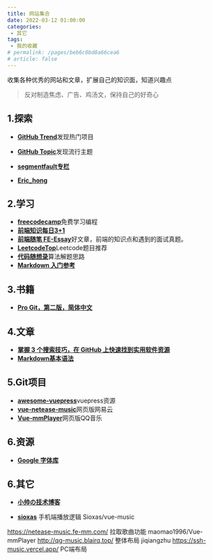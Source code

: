 ```yaml
---
title: 网站集合
date: 2022-03-12 01:00:00
categories:
 - 其它
tags:
 - 我的收藏
# permalink: /pages/beb6c0bd8a66cea6
# article: false
---
```


收集各种优秀的网站和文章，扩展自己的知识面，知道兴趣点

<!-- more -->

> 反对制造焦虑、广告、鸡汤文，保持自己的好奇心

## 1.探索

- [**GitHub Trend**](https://github.com/trending)发现热门项目
- [**GitHub Topic**](https://github.com/topics)发现流行主题
- [**segmentfault专栏**](https://segmentfault.com/blogs)

- [**Eric_hong**](https://sspai.com/u/ja69pqna/)

## 2.学习

- [**freecodecamp**](https://chinese.freecodecamp.org/learn/)免费学习编程
- [**前端知识每日3+1**](http://www.h-camel.com/index.html)
- [**前端随笔 FE-Essay**](https://i-want-offer.github.io/FE-Essay/)好文章，前端的知识点和遇到的面试真题。
- [**LeetcodeTop**](https://codetop.cc/)Leetcode题目推荐
- [**代码随想录**](https://programmercarl.com/)算法解题思路
- [**Markdown 入门参考**](https://xianbai.me/learn-md/index.html)

## 3.书籍

- [**Pro Git，第二版，简体中文**](https://git-scm.com/book/zh/v2)

## 4.文章

- [**掌握 3 个搜索技巧，在 GitHub 上快速找到实用软件资源**](https://sspai.com/post/46061)
- [**Markdown基本语法**](http://younghz.github.io/Markdown/)

## 5.Git项目

- [**awesome-vuepress**](https://github.com/vuepress/awesome-vuepress)vuepress资源
- [**vue-netease-music**](https://github.com/sl1673495/vue-netease-music)网页版网易云
- [**Vue-mmPlayer**](https://github.com/maomao1996/Vue-mmPlayer)网页版QQ音乐

## 6.资源

- [**Google 字体库**](https://fonts.google.com/)

## 6.其它

- [**小帅の技术博客**](https://ssscode.com/)

- [**sioxas**](http://sioxas.github.io/#/)  手机端播放逻辑  Sioxas/vue-music

<https://netease-music.fe-mm.com/>            拉取歌曲功能    maomao1996/Vue-mmPlayer
<http://qg-music.blairq.top/>                 整体布局        jiqiangzhu
<https://ssh-music.vercel.app/>               PC端布局

<!-- ## 个人收藏夹

- [一位大佬的收藏夹](https://panjiachen.github.io/awesome-bookmarks/)
- [ES2049 Studio/团队博客](https://www.yuque.com/es2049/blog) 优秀JS文章翻译
- [码力全开资源库](https://maliquankai.com/designnav/) 很全很强大，独立开发者/设计干货/优质利器/工具资源...

## 文档

- [MDN](https://developer.mozilla.org/zh-CN/docs/Web) | [MDN-JS标准内置对象](https://developer.mozilla.org/zh-CN/docs/Web/JavaScript/Reference/Global_Objects) Web技术权威文档
- [现代JavaScript教程](https://zh.javascript.info) 以最新标准为基准的JS教程
- [ES5教程](https://wangdoc.com/javascript/) 阮一峰的JS教程
- [ES6教程](http://es6.ruanyifeng.com/) 阮一峰的ES6教程
- [Bash 脚本教程](https://wangdoc.com/bash/) 阮一峰编写
- [ECMA](https://www.ecma-international.org/) ECMA官网
- [菜鸟教程](https://www.runoob.com/) 涵盖多种语言的初级教程
- [腾讯云开发者手册](https://cloud.tencent.com/developer/devdocs)

## 社区

- [Github](https://github.com/) 程序员同性交友社区
- [掘金](https://juejin.im/) 一个帮助开发者成长的社区
- [简书](https://www.jianshu.com/) 有很多频道的创作社区
- [思否](https://segmentfault.com/) 解决技术问题的社区
- [stack overflow](https://stackoverflow.com/) 同上，外网的
- [InfoQ](https://www.infoq.cn/topic/Front-end)
- [V2EX](https://www.v2ex.com/)
- [鱼塘热榜](https://mo.fish/main/home/hot) 划水网站，收集了很多网站，当天热门文章

## 博客

- [阮一峰的网络日志](http://www.ruanyifeng.com/blog/)
- [css-tricks](https://css-tricks.com/) css技巧文章

## 文章

- [灵活运用CSS开发技巧](https://juejin.im/post/5d4d0ec651882549594e7293)

## 科学上网

[谷歌chrome商店访问助手](https://www.ggfwzs.com/)

[谷歌云(GCP)一键搭建 V2Ray 让你畅快科学上网](https://www.datacenterfarm.com/2549.html)

## 视频

- [慕课网](https://www.imooc.com/) 实战视频教程
- [妙味课堂](https://www.miaov.com/) 比较系统的前端入门视频教程
- [中国大学MOOC](https://www.icourse163.org/) 涵盖计算机、外语、心理学等专业免费课程
- [bilibili](https://www.bilibili.com/) B站，上面也有一些可供学习的免费视频
- [egghead](http://egghead.io) 质量还不错的短视频教程，外网

### 电视直播

- [CCTV、卫视高清直播](http://ivi.bupt.edu.cn/) 

## Github

- [github 短域名服务](https://git.io/)
- [shields](https://shields.io/) 徽章图标
- [followers 全球排名](https://wangchujiang.com/github-rank/index.html)
- [star-history](https://star-history.t9t.io/) 展示一个项目 Stars 增长曲线

## 在线工具

### 开发

- [Can I use](https://caniuse.com/) 查看属性和方法的兼容性
- [30 seconds of code](https://30secondsofcode.org/) 收集了许多有用的代码小片段

### 代码编辑

- [codepen](https://codepen.io) 在线代码编辑与演示
- [codesandbox](https://codesandbox.io) 内嵌VSCode的在线IDE

### UI

- [iconfont](https://www.iconfont.cn/) 阿里巴巴矢量图标库
- [undraw](https://undraw.co/illustrations) 免费的矢量插画
- [icomoon](https://icomoon.io/) 矢量图标库
- [cssicon](http://cssicon.space/#/) 所有的 icon 都是纯 css 画的 缺点：icon 不够多
- [CSS triangle generator](http://apps.eky.hk/css-triangle-generator/) 帮你快速用 css 做出三角形
- [clippy](http://bennettfeely.com/clippy/) 在线帮你使用 css clip-path 做出各种形状的图形
- [Lorem Picsum](https://picsum.photos/) 提供免费的占位图

### Emoji表情

- [emoji表情](https://emojipedia.org/)
- [emoji表情备忘录](https://www.webfx.com/tools/emoji-cheat-sheet)
- [gitmoji](https://github.com/carloscuesta/gitmoji) 通过 emoji 表达 git 的操作内容

> windows系统下按<kbd>Win</kbd>+<kbd>.</kbd>快速打开表情选择框

### 图片压缩

- [tinypng图片压缩](https://tinypng.com) 压缩png很有用
- [Squoosh](https://squoosh.app/) 谷歌出品在线免费图片压缩工具

### 作图

- [processon在线作图](https://www.processon.com/) 流程图、思维导图、原型图等
- [百度脑图](https://naotu.baidu.com) 思维导图

### CSS

- [CSS Tricks](http://css-tricks.neatbang.com/) CSS技巧收集与演示
- [CSS生成器](https://neumorphism.io/)
- [CSS渐变生成器](https://www.colorzilla.com/gradient-editor/)
- [CSS3-Box Shadow(阴影)](https://www.html.cn/tool/css3Preview/Box-Shadow.html)
- [贝塞尔曲线生成器](https://cubic-bezier.com)
- [花纹背景生成器](http://www.heropatterns.com/)
- [花纹背景-pattern.css](https://github.com/bansal-io/pattern.css) 

### CDN加速

- [jsDelivr](http://www.jsdelivr.com/) 国外的一家优秀的公共 CDN 服务提供商
- [unpkg](https://unpkg.com/) cdn 服务

### 正则

- [正则可视化](https://regex101.com/)

### 其他

- [Linux命令手册](https://ipcmen.com/)
- [代码图片生成器](https://carbon.now.sh/)

## 设计

- [创造师导航](http://chuangzaoshi.com/)
- [设计师网址导航](http://hao.uisdc.com/)
- [uimovement](https://uimovement.com/) 能从这个网站找到不少动画交互的灵感
- [awwwards](https://www.awwwards.com/)是一个一个专门为设计精美的网站以及富有创意的网站颁奖的网站
- [dribbble](https://dribbble.com/) 经常能在上面找到很多有创意好看的 gif 或者图片
- [Bēhance](https://www.behance.net/) dribbble 是设计师的微博，Bēhance 是设计师的博客
- [Logojoy](https://logojoy.com/) 使用 ai 做 logo 的网站，做出来的 logo 质量还不错。
- [brandmark](http://brandmark.io/) 另一个在线制作 logo 网站
- [instant](https://instantlogodesign.com/) 又一个 logo 制作网站
- [logo-maker](https://www.designevo.com/logo-maker/) 又一个 logo 制作网站 这个更简单点 就是选模板之后微调
- [coolors](https://coolors.co/) 帮你在线配色的网站 你能找到不少配色灵感
- [colorhunt](http://colorhunt.co/) 另一个配色网站
- [uigradients](https://uigradients.com/#SummerDog) 渐变色网站
- [designcap](https://www.designcap.com/) 在线海报设计
- [Flat UI 色表](https://flatuicolors.com/) Flat UI 色表
- [0to255](https://www.0to255.com/) 颜色梯度
- [Ikonate](https://github.com/mikolajdobrucki/ikonate) 提供免费的图标 icons
- [remixicon](https://remixicon.com/) 又一个提供免费图标 icons
- [feather](https://github.com/feathericons/feather) 免费的 icons
- [nord](https://github.com/arcticicestudio/nord) 北欧性冷淡风主题配色
- [Unsplash](https://unsplash.com/) 提供免费的高清图片
- [colorkitty](https://colorkitty.com/) 从你的图片中提取配色
- [design.youzan](http://design.youzan.com/) 有赞设计原则

### 图库

*-- [uigradients](https://uigradients.com/) 渐变色生成工具
*-- [freepik](https://www.freepik.com/) banner 图库
*-- [觅元素](http://www.51yuansu.com/)一天免费下载十张 psd
*-- [搞定设计](https://www.gaoding.com/) 可以抠图
*-- [vectorizer](https://www.vectorizer.io/) 真正的 png 转 svg 神器
*-- [站酷](https://www.zcool.com.cn/)
*-- [花瓣](https://huaban.com/)
*-- [虎克](https://huke88.com/) Ps 学习教程
*-- [beTheme](https://themes.muffingroup.com/be/splash/)
*-- [UI 中国](https://www.ui.cn/)

## 有趣

- [奇趣网站收藏家](https://fuun.fun/) 收藏了很多有趣的网站
- [帮你百度一下](http://www.baidu-x.com/) 可以 [点我测试一下](http://www.baidu-x.com/?q=和谐有爱富强)-
- [国际版](http://lmgtfy.com/) 同`帮我百度一下`-[点我测试一下](http://lmgtfy.com/?q=a)-
- [wallhaven](https://alpha.wallhaven.cc/) 壁纸网站-
- [URL 地址播放 Emojis 动画](http://matthewrayfield.com/articles/animating-urls-with-javascript-and-emojis/#🌖) 在地址栏里面播放 emoji
- [Can't Unsee](https://cantunsee.space/) 强烈建议前端、客户端、UI 开发的同学玩下，检查一下自己对设计稿的敏感度怎么样
- [ggtalk](https://talk.swift.gg/) 平时一直在听的一个技术博客
- [awesome-comment](https://github.com/Blankj/awesome-comment) 里面收集了很多有趣的代码注释
- [text-img](https://www.text-image.com/index.html) 都将图片转化为 ascii 用来写注释
- [weird-fonts](https://github.com/beizhedenglong/weird-fonts) 将普通字母转化为 特殊 unicode
- [snake](https://github.com/epidemian/snake) 在地址栏里面玩贪吃蛇
- [zero-width-lib](https://github.com/yuanfux/zero-width-lib) 利用零宽度字符实现 隐形水印、加密信息分享、逃脱*匹配，很有创意
- [abbreviations](https://www.abbreviations.com/) 查看一个简写是什么意思的网站
- [magi](https://magi.com/) ai 搜索神器，超屌
- [诺基亚短信图片生成器](https://zzkia.noddl.me:8020/)

## 交互

- [微交互](http://aliscued.lofter.com/) 里面收集了市面上很多很好的微交互例子 值得学习
- [Little Big Details](http://littlebigdetails.com/) 同上，一个国外微交互汇集网站
- [cruip](https://cruip.com/) 登录页的各种页面设计，可以免费下载模板
- [Comixify](https://comixify.ii.pw.edu.pl/) 一个波兰团队做了非常好玩的工具，可以把视频自动转成漫画，上图是他们提供的 demo，效果很棒。
- [taiko-web](https://github.com/bui/taiko-web) 太鼓达人网页版 只能说很 6

## 教程

- [npx](https://egghead.io/courses/execute-npm-package-binaries-with-the-npx-package-runner) 教你怎么合理的使用 npx
- [hacksplaining](https://www.hacksplaining.com/lessons) 网络安全学习网站
- [mobile-web-best-practice](https://github.com/mcuking/mobile-web-best-practice) 移动 web 最佳实践

## 产品

- [产品大牛](http://www.pmdaniu.com/) 什么有很多完整的产品原型可以借鉴
- [磨刀](https://modao.cc/pricing) 快速出 ui 原型

## 实用

- [typeform](https://admin.typeform.com/signup) 一个国外的在线调查问卷网站
- [VideoFk](https://www.videofk.com/) VideoFk 视频在线解析下载
- [全历史](https://www.allhistory.com/) 历史内容聚合网站
- [UzerMe](https://www.uzer.me/) 云端办公工具
- [SoBooks](https://sobooks.cc/) 强大的电子书资源网站
- [稿定设计](https://www.gaoding.com/) 键式设计工具+智能抠图
- [大力盘](https://dalipan.com/) 百度网盘搜索
- [ENFI 下载器](https://www.macbl.com/app/internet/enfi) 不限速下载器
- [来画视频](https://www.laihua.com/) 像做 PPT 一样做短视频
- [Arkie 海报制作工具](https://www.arkie.cn/)
- [优品 PPT](http://www.ypppt.com/)
- [比格 PPT](http://www.tretars.com/)
- [高清免费图片](https://www.pexels.com/)
- [高清免费图片 2](https://unsplash.com/)

## Talk

- [peerigon-talks](https://github.com/peerigon/talks) 收集了不少有意思的 talks

## 算法

- [leetcode](https://github.com/azl397985856/leetcode) 用 js 刷 leetcode -->
